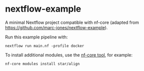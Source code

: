 # nextflow-example
A minimal Nextflow project compatible with nf-core (adapted from https://github.com/marc-jones/nextflow-example).

Run this example pipeline with:

```
nextflow run main.nf -profile docker
```

To install additional modules, use the [nf-core tool](https://github.com/nf-core/tools), for example:

```
nf-core modules install star/align
```
